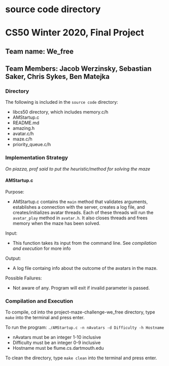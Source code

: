 # source code directory
# CS50 Winter 2020, Final Project

## Team name: We_free
## Team Members: Jacob Werzinsky, Sebastian Saker, Chris Sykes, Ben Matejka

### Directory
The following is included in the `source code` directory:
- libcs50 directory, which includes memory.c/h
- AMStartup.c
- README.md
- amazing.h
- avatar.c/h
- maze.c/h
- priority_queue.c/h

### Implementation Strategy
*On piazza, prof said to put the heuristic/method for solving the maze*

#### AMStartup.c
Purpose: 
- AMStartup.c contains the `main` method that validates arguments, establishes a connection with the server, creates a log file, and creates/initializes avatar threads. Each of these threads will run the `avatar_play` method in `avatar.h`. It also closes threads and frees memory when the maze has been solved.  

Input:
- This function takes its input from the command line. See *compilation and execution* for more info

Output:
- A log file containg info about the outcome of the avatars in the maze.

Possible Failures:
- Not aware of any. Program will exit if invalid parameter is passed.

### Compilation and Execution
To compile, cd into the project-maze-challenge-we_free directory, type `make` into the terminal and press enter.

To run the program:
`./AMStartup.c -n nAvatars -d Difficulty -h Hostname`

- nAvatars must be an integer 1-10 inclusive
- Difficulty must be an integer 0-9 inclusive
- Hostname must be flume.cs.dartmouth.edu 

To clean the directory, type `make clean` into the terminal and press enter.